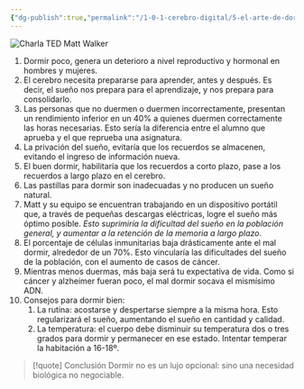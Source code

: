 ```yaml
---
{"dg-publish":true,"permalink":"/1-0-1-cerebro-digital/5-el-arte-de-dormir-bien/5-1-la-importancia-de-dormir-bien-segun-el-cientifico-del-sueno-matt-walker/","tags":["Productividad"]}
---
```


![Charla TED Matt Walker](https://www.youtube.com/watch?v=CJdRFNDn6AM&pp=ygUXZG9ybWlyIGVzIHR1IHN1cGVycG9kZXI%3D)

1. Dormir poco, genera un deterioro a nivel reproductivo y hormonal en hombres y mujeres. 
2. El cerebro necesita prepararse para aprender, antes y después. Es decir, el sueño nos prepara para el aprendizaje, y nos prepara para consolidarlo. 
3. Las personas que no duermen o duermen incorrectamente, presentan un rendimiento inferior en un 40% a quienes duermen correctamente las horas necesarias. Esto sería la diferencia entre el alumno que aprueba y el que reprueba una asignatura.
4. La privación del sueño, evitaría que los recuerdos se almacenen, evitando el ingreso de información nueva. 
5. El buen dormir, habilitaría que los recuerdos a corto plazo, pase a los recuerdos a largo plazo en el cerebro. 
6. Las pastillas para dormir son inadecuadas y no producen un sueño natural.
7. Matt y su equipo se encuentran trabajando en un dispositivo portátil que, a través de pequeñas descargas eléctricas, logre el sueño más óptimo posible. *Esto suprimiría la dificultad del sueño en la población general, y aumentar a la retención de la memoria a largo plazo*. 
8. El porcentaje de células inmunitarias baja drásticamente ante el mal dormir, alrededor de un 70%. Esto vincularía las dificultades del sueño de la población, con el aumento de casos de cáncer.
9. Mientras menos duermas, más baja será tu expectativa de vida. Como si cáncer y alzheimer fueran poco, el mal dormir socava el mismísimo ADN. 
10. Consejos para dormir bien:
	1. La rutina: acostarse y despertarse siempre a la misma hora. Esto regularizará el sueño, aumentando el sueño en cantidad y calidad.
	2. La temperatura: el cuerpo debe disminuir su temperatura dos o tres grados para dormir y permanecer en ese estado. Intentar temperar la habitación a 16-18º. 

> [!quote] Conclusión
> Dormir no es un lujo opcional: sino una necesidad biológica no negociable.


